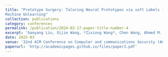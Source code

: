 ```yaml
---
title: "Prototype Surgery: Taloring Neural Prototypes via soft Labels for Efficient
Machine Unlearning"
collection: publications
category: conferences
permalink: /publication/2024-02-17-paper-title-number-4
excerpt: 'Gaoyang Liu, Xijie Wang, *Zixiong Wang*, Chen Wang, Ahmed M. Abdelmoniem, Desheng Wang.'
date: 2025-03
venue: '32nd ACM Conference on Computer and communications Security (ACM CCS), Taipei, Taiwan.'
paperurl: 'http://academicpages.github.io/files/paper3.pdf'
---
```


